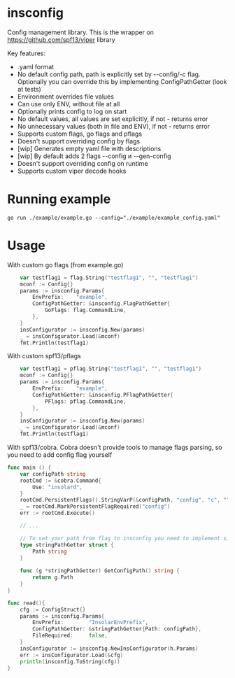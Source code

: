 # insconfig
Config management library.
This is the wrapper on https://github.com/spf13/viper library

Key features:
- .yaml format
- No default config path, path is explicitly set by --config/-c flag. Optionally you can override this by implementing ConfigPathGetter (look at tests)
- Environment overrides file values
- Can use only ENV, without file at all
- Optionally prints config to log on start
- No default values, all values are set explicitly, if not - returns error
- No unnecessary values (both in file and ENV), if not - returns error
- Supports custom flags, go flags and pflags
- Doesn't support overriding config by flags
- [wip] Generates empty yaml file with descriptions
- [wip] By default adds 2 flags --config и --gen-config
- Doesn't support overriding config on runtime
- Supports custom viper decode hooks

# Running example 
```
go run ./example/example.go --config="./example/example_config.yaml"
```

# Usage

With custom go flags (from example.go)
```go
    var testflag1 = flag.String("testflag1", "", "testflag1")
	mconf := Config{}
	params := insconfig.Params{
		EnvPrefix:    "example",
		ConfigPathGetter: &insconfig.FlagPathGetter{
			GoFlags: flag.CommandLine,
		},
	}
    insConfigurator := insconfig.New(params)
    _ = insConfigurator.Load(&mconf)
    fmt.Println(testflag1)
```

With custom spf13/pflags
```go
    var testflag1 = pflag.String("testflag1", "", "testflag1")
    mconf := Config{}
    params := insconfig.Params{
        EnvPrefix:    "example",
        ConfigPathGetter: &insconfig.PFlagPathGetter{
            PFlags: pflag.CommandLine,
        },
    }
    insConfigurator := insconfig.New(params)
    _ = insConfigurator.Load(&mconf)
    fmt.Println(testflag1)
```

With spf13/cobra. Cobra doesn't provide tools to manage flags parsing, so you need to add config flag yourself

```go
func main () {
    var configPath string
    rootCmd := &cobra.Command{
        Use: "insolard",
    }
    rootCmd.PersistentFlags().StringVarP(&configPath, "config", "c", "", "path to config file")
    _ = rootCmd.MarkPersistentFlagRequired("config")
    err := rootCmd.Execute()

    // ...

    // To set your path from flag to insconfig you need to implement simple ConfigPathGetter interface and return path 
    type stringPathGetter struct {
        Path string
    }
    
    func (g *stringPathGetter) GetConfigPath() string {
        return g.Path
    }
}

func read(){
    cfg := ConfigStruct{}
    params := insconfig.Params{
        EnvPrefix:        "InsolarEnvPrefix",
        ConfigPathGetter: &stringPathGetter{Path: configPath},
        FileRequired:     false,
    }
    insConfigurator := insconfig.NewInsConfigurator(h.Params)
    err := insConfigurator.Load(&cfg)
    println(insconfig.ToString(cfg))
}
```